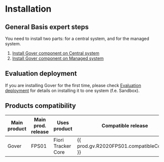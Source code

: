 # Installation

## General Basis expert steps

You need to install two parts: for a central system, and for the managed system.

1. [Install Gover component on Central system](inst-cen.md)
2. [Install Gover component on Managed system](inst-man.md)

## Evaluation deployment

If you are installing Gover for the first time, please check [Evaluation deployment](eval-dep.md) for details on installing it to one system (f.e. Sandbox).

## Products compatibility
    
| Main product | Main prod. release | Uses product | Compatible release  |
| -------------| ------- | ------------- | ------------------- |
| Gover        | FPS01   | Fiori Tracker Core         | {{ prod.gv.R2020FPS01.compatibleCoreRel }}               |
